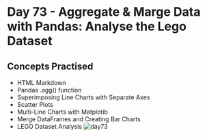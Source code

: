 # Day 73 - Aggregate & Marge Data with Pandas: Analyse the Lego Dataset
## Concepts Practised
- HTML Markdown
- Pandas .agg() function
- Superimposing Line Charts with Separate Axes
- Scatter Plots
- Multi-Line Charts with Matplotib
- Merge DataFrames and Creating Bar Charts
- LEGO  Dataset Analysis
![day73](https://user-images.githubusercontent.com/98851253/166119713-44d5bf88-a8d9-4bbc-ad22-b6025f2124c9.png)
